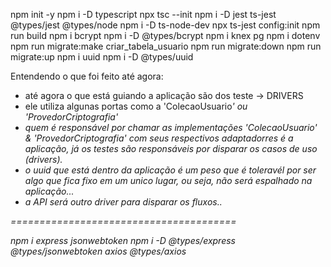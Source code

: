 npm init -y
npm i -D typescript
npx tsc --init
npm i -D jest ts-jest @types/jest @types/node
npm i -D ts-node-dev
npx ts-jest config:init
npm run build
npm i bcrypt
npm i -D @types/bcrypt
npm i knex pg
npm i dotenv
npm run migrate:make criar_tabela_usuario
npm run migrate:down
npm run migrate:up
npm i uuid
npm i -D @types/uuid

Entendendo o que foi feito até agora:
- até agora o que está guiando a aplicação são dos teste -> DRIVERS
- ele utiliza algunas portas como a 'ColecaoUsuario<I>' ou 'ProvedorCriptografia<I>'
- quem é responsável por chamar as implementações 'ColecaoUsuario<I>' & 'ProvedorCriptografia<I>' com seus respectivos adaptadorres é a aplicação, já os testes são responsáveis por disparar os casos de uso (drivers).
- o uuid que está dentro da aplicação é um peso que é toleravél por ser algo que fica fixo em um unico lugar, ou seja, não será espalhado na aplicação...
- a API será outro driver para disparar os fluxos..

=======================================

npm i express jsonwebtoken
npm i -D @types/express @types/jsonwebtoken axios @types/axios
